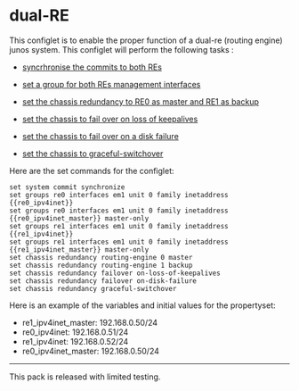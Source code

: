 # dual-RE

This configlet is to enable the proper function of a dual-re (routing engine) junos system.
This configlet will perform the following tasks :

- [syncrhronise the commits to both REs](https://www.juniper.net/documentation/us/en/software/junos/cli/topics/topic-map/synchronising-routing-engines.html)

- [set a group for both REs management interfaces](https://www.juniper.net/documentation/us/en/software/junos/junos-overview/topics/task/routing-engine-dual-initial-configuration.html)
- [set the chassis redundancy to RE0 as master and RE1 as backup](https://www.juniper.net/documentation/us/en/software/junos/high-availability/topics/task/routing-engine-redundancy-configuring.html)
- [set the chassis to fail over on loss of keepalives](https://www.juniper.net/documentation/us/en/software/junos/high-availability/topics/task/routing-engine-redundancy-configuring.html#section-re-redundancy-on-loss-of-keepalives)
- [set the chassis to fail over on a disk failure](https://www.juniper.net/documentation/us/en/software/junos/high-availability/topics/task/routing-engine-redundancy-configuring.html#section-re-redundancy-on-disk-failure)
- [set the chassis to graceful-switchover](https://www.juniper.net/documentation/us/en/software/junos/high-availability/topics/task/gres-configuring.html)

Here are the set commands for the configlet:
```
set system commit synchronize
set groups re0 interfaces em1 unit 0 family inetaddress {{re0_ipv4inet}}
set groups re0 interfaces em1 unit 0 family inetaddress {{re0_ipv4inet_master}} master-only
set groups re1 interfaces em1 unit 0 family inetaddress {{re1_ipv4inet}}
set groups re1 interfaces em1 unit 0 family inetaddress {{re1_ipv4inet_master}} master-only
set chassis redundancy routing-engine 0 master
set chassis redundancy routing-engine 1 backup
set chassis redundancy failover on-loss-of-keepalives
set chassis redundancy failover on-disk-failure
set chassis redundancy graceful-switchover 
```

Here is an example of the variables and initial values for the propertyset:

- re1_ipv4inet_master: 192.168.0.50/24
- re0_ipv4inet:  192.168.0.51/24
- re1_ipv4inet: 192.168.0.52/24
- re0_ipv4inet_master: 192.168.0.50/24
  
---
  
This pack is released with limited testing.

